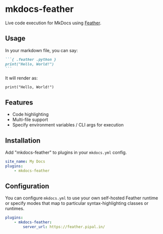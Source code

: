 # mkdocs-feather

Live code execution for MkDocs using [Feather](https://github.com/pipalacademy/feather).

## Usage

In your markdown file, you can say:

~~~markdown
```{ .feather .python }
print("Hello, World!")
```
~~~


It will render as:

```{ .feather .python }
print("Hello, World!")
```

## Features

* Code highlighting
* Multi-file support
* Specify environment variables / CLI args for execution

## Installation

Add "mkdocs-feather" to plugins in your `mkdocs.yml` config.

```yml
site_name: My Docs 
plugins:
    - mkdocs-feather
```

## Configuration

You can configure `mkdocs.yml` to use your own self-hosted Feather runtime or specify modes
that map to particular syntax-highlighting classes or runtimes.

```yaml
plugins:
    - mkdocs-feather:
        server_url: https://feather.pipal.in/
```
